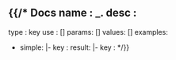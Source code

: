 {{/* Docs
name  : _.
desc  :
- 
type  : key
use   : []
params: []
values: []
examples: 
- simple: |-
    key : 
  result: |-
    key : 
*/}}
